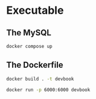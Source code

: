 # Executable


## The MySQL

```bash
docker compose up
```

## The Dockerfile
```bash
docker build . -t devbook

docker run -p 6000:6000 devbook
```